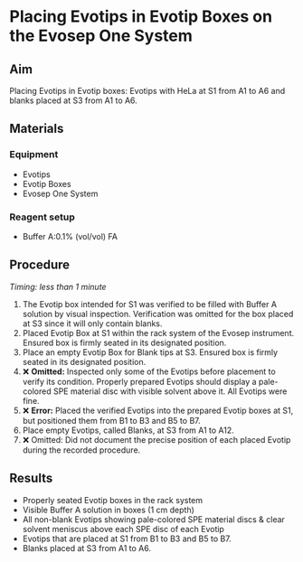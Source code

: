 # Placing Evotips in Evotip Boxes on the Evosep One System

## Aim
Placing Evotips in Evotip boxes: Evotips with HeLa at S1 from A1 to A6 and blanks placed at S3 from A1 to A6.


## Materials

### Equipment
- Evotips
- Evotip Boxes
- Evosep One System

### Reagent setup
- Buffer A:0.1% (vol/vol) FA


## Procedure
*Timing: less than 1 minute*

1. The Evotip box intended for S1 was verified to be filled with Buffer A solution by visual inspection. Verification was omitted for the box placed at S3 since it will only contain blanks.
2. Placed Evotip Box at S1 within the rack system of the Evosep instrument. Ensured box is firmly seated in its designated position.
3. Place an empty Evotip Box for Blank tips at S3. Ensured box is firmly seated in its designated position.
4. ❌ **Omitted:** Inspected only some of the Evotips before placement to verify its condition. Properly prepared Evotips should display a pale-colored SPE material disc with visible solvent above it. All Evotips were fine.
5. ❌ **Error:** Placed the verified Evotips into the prepared Evotip boxes at S1, but positioned them from B1 to B3 and B5 to B7.
6. Place empty Evotips, called Blanks, at S3 from A1 to A12.
7. ❌ Omitted: Did not document the precise position of each placed Evotip during the recorded procedure.


## Results
- Properly seated Evotip boxes in the rack system
- Visible Buffer A solution in boxes (1 cm depth)
- All non-blank Evotips showing pale-colored SPE material discs & clear solvent meniscus above each SPE disc of each Evotip
- Evotips that are placed at S1 from B1 to B3 and B5 to B7.
- Blanks placed at S3 from A1 to A6.
